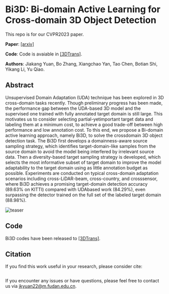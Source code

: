 # Bi3D: Bi-domain Active Learning for Cross-domain 3D Object Detection
This repo is for our CVPR2023 paper.

**Paper**: [[arxiv]]() &nbsp;

**Code**: Code is avaiable in [[3DTrans]](). 

**Authors**: Jiakang Yuan, Bo Zhang, Xiangchao Yan, Tao Chen, Botian Shi, Yikang Li, Yu Qiao.



## Abstract
Unsupervised Domain Adaptation (UDA) technique has been explored in 3D cross-domain tasks recently. Though preliminary progress has been made, the performance gap between the UDA-based 3D model and the supervised one trained with fully annotated target domain is still large. This motivates us to consider selecting partial-yetimportant target data and labeling them at a minimum cost, to achieve a good trade-off between high performance and low annotation cost. To this end, we propose a Bi-domain active learning approach, namely Bi3D, to solve the crossdomain 3D object detection task. The Bi3D first develops a domainness-aware source sampling strategy, which identifies target-domain-like samples from the source domain to avoid the model being interfered by irrelevant source data. Then a diversity-based target sampling strategy is developed, which selects the most informative subset of target domain to improve the model adaptability to the target domain using as little annotation budget as possible. Experiments are conducted on typical cross-domain adaptation scenarios including cross-LiDAR-beam, cross-country, and crosssensor, where Bi3D achieves a promising target-domain detection accuracy (89.63% on KITTI) compared with UDAbased work (84.29%), even surpassing the detector trained on the full set of the labeled target domain (88.98%).

![teaser](https://sshaoshuai.github.io/content/images/PVRCNN_min.png)

## Code 
Bi3D codes have been released to [[3DTrans]]().


## Citation
If you find this work useful in your research, please consider cite:
```

```
If you encounter any issues or have questions, please feel free to contact us via jkyuan22@m.fudan.edu.cn.
